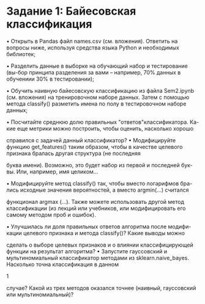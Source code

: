 # Задание 1: Байесовская классификация

• Открыть в Pandas файл names.csv (см. вложения). Ответить на вопросы ниже, используя средства языка Python и необходимых библиотек;

• Разделить данные в выборке на обучающий набор и тестирование (вы-бор принципа разделения за вами – например, 70% данных в обучениии 30% в тестировании);

• Обучить наивную байесовскую классификацию из файла Sem2.ipynb (см. вложения) на тренировочном наборе данных. Затем с помощью метода classify() разметить имена по полу в тестировочном наборе данных;

• Посчитайте среднюю долю правильных "ответов"классификатора. Ка-
кие еще метрики можно построить, чтобы оценить, насколько хорошо

справился с задачей данный классификатор?
• Модифицируйте функцию get_features() таким образом, чтобы в
качестве целевого признака бралась другая структура (не последняя

буква имени). Возможно, это будет набор из первой и последней бук-
вы. Или, например, имя целиком...

• Модифицируйте метод classify() так, чтобы вместо логарифмов бра-
лись исходные значения вероятностей, а вместо argmin(...) считался

функционал argmax (...). Также можете использовать другой метод
классификации (из лекций или учебников, или модифицировать его
самому методом проб и ошибок).

• Улучшилась ли доля правильных ответов алгоритма после модифи-
кации целевого признака и метода classify()? Какие выводы можно

сделать о выборе целевых признаков и о влиянии классифицирующей
функции на результат алгоритма?
• Запустите гауссовский и мультиномиальный классификатор методами
из sklearn.naive_bayes. Насколько точна классификация в данном

1

случае? Какой из трех методов оказался точнее (наивный, гауссовский
или мультиномиальный)?
